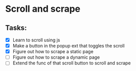# Scroll and scrape

## Tasks:
- [x] Learn to scroll using js
- [x] Make a button in the popup ext that toggles the scroll
- [x] Figure out how to scrape a static page
- [ ] Figure out how to scrape a dynamic page
- [ ] Extend the func of that scroll button to scroll and scrape
